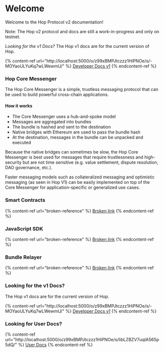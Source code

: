 # Welcome

Welcome to the Hop Protocol v2 documentation!

Note: The Hop v2 protocol and docs are still a work-in-progress and only on testnet.

_Looking for the v1 Docs?_ The Hop v1 docs are for the current version of Hop.

{% content-ref url="http://localhost:5000/o/z99xBMPJtczzz1HiPNOe/s/-MOYaoULYuKq7wLWewmU/" %}
[Developer Docs v1](http://localhost:5000/o/z99xBMPJtczzz1HiPNOe/s/-MOYaoULYuKq7wLWewmU/)
{% endcontent-ref %}

### Hop Core Messenger

The Hop Core Messenger is a simple, trustless messaging protocol that can be used to build powerful cross-chain applications.

#### How it works

* The Core Messenger uses a hub-and-spoke model
* Messages are aggregated into bundles
* The bundle is hashed and sent to the destination
* Native bridges with Ethereum are used to pass the bundle hash
* At the destination, messages in the bundle can be unpacked and executed

Because the native bridges can sometimes be slow, the Hop Core Messenger is best used for messages that require trustlessness and high-security but are not time sensitive (e.g. value settlement, dispute resolution, DAO governance, etc.).

Faster messaging models such as collateralized messaging and optimistic messaging (as seen in Hop V1) can be easily implemented on top of the Core Messenger for application-specific or generalized use cases.

### Smart Contracts

{% content-ref url="broken-reference" %}
[Broken link](broken-reference)
{% endcontent-ref %}

### JavaScript SDK

{% content-ref url="broken-reference" %}
[Broken link](broken-reference)
{% endcontent-ref %}

### Bundle Relayer

{% content-ref url="broken-reference" %}
[Broken link](broken-reference)
{% endcontent-ref %}

### Looking for the v1 Docs?

The Hop v1 docs are for the current version of Hop.

{% content-ref url="http://localhost:5000/o/z99xBMPJtczzz1HiPNOe/s/-MOYaoULYuKq7wLWewmU/" %}
[Developer Docs v1](http://localhost:5000/o/z99xBMPJtczzz1HiPNOe/s/-MOYaoULYuKq7wLWewmU/)
{% endcontent-ref %}

### Looking for User Docs?

{% content-ref url="http://localhost:5000/o/z99xBMPJtczzz1HiPNOe/s/libLZBZV7uqIA565p5dQ/" %}
[User Docs](http://localhost:5000/o/z99xBMPJtczzz1HiPNOe/s/libLZBZV7uqIA565p5dQ/)
{% endcontent-ref %}

